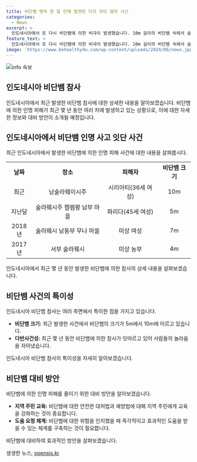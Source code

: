 ```yaml
---
title: 비단뱀 뱃속 한 달 만에 발견된 다섯 아이 엄마 시신
categories:
  - News
excerpt: >
  인도네시아에서 또 다시 비단뱀에 의한 비극이 발생했습니다. 10m 길이의 비단뱀 속에서 숨진 30대 여성의 사건이 최근에 발생했는데, 그녀는 아이를 위한 약 구매를 위해 집을 나선 후 실종된 것으로 알려졌습니다. 이후 그녀의 남편과 마을 주민들이 뱀의 배를 가르자 심각한 상황이 드러났는데, 사고가 빈번히 발생하고 있는 것으로 알려져 많은 이목을 끌고 있습니다. 
feature_text: >
  인도네시아에서 또 다시 비단뱀에 의한 비극이 발생했습니다. 10m 길이의 비단뱀 속에서 숨진 30대 여성의 사건이 최근에 발생했는데, 그녀는 아이를 위한 약 구매를 위해 집을 나선 후 실종된 것으로 알려졌습니다. 이후 그녀의 남편과 마을 주민들이 뱀의 배를 가르자 심각한 상황이 드러났는데, 사고가 빈번히 발생하고 있는 것으로 알려져 많은 이목을 끌고 있습니다. 
image: 'https://www.behealthy4u.com/wp-content/uploads/2024/06/news.jpg'
---
```


<p><img src="https://www.behealthy4u.com/wp-content/uploads/2024/06/news.jpg" alt="info 속보" /></p>

<h2 data-ke-size="size26">인도네시아 비단뱀 참사</h2>

<p data-ke-size="size16">인도네시아에서 최근 발생한 비단뱀 참사에 대한 상세한 내용을 알아보겠습니다. 비단뱀에 의한 인명 피해가 최근 몇 년 동안 여러 차례 발생하고 있는 상황으로, 이에 대한 자세한 정보와 대비 방안이 소개될 예정입니다.</p>

<h2 data-ke-size="size24">인도네시아에서 비단뱀 인명 사고 잇단 사건</h2>

<p data-ke-size="size16">최근 인도네시아에서 발생한 비단뱀에 의한 인명 피해 사건에 대한 내용을 살펴봅시다.</p>

<table>
  <tr>
    <td style="text-align: center; height: 17px;"><b>날짜</b></td>
    <td style="text-align: center; height: 17px;"><b>장소</b></td>
    <td style="text-align: center; height: 17px;"><b>피해자</b></td>
    <td style="text-align: center; height: 17px;"><b>비단뱀 크기</b></td>
  </tr>
  <tr>
    <td style="text-align: center; height: 17px;">최근</td>
    <td style="text-align: center; height: 17px;">남술라웨이시주</td>
    <td style="text-align: center; height: 17px;">시리아티(36세 여성)</td>
    <td style="text-align: center; height: 17px;">10m</td>
  </tr>
  <tr>
    <td style="text-align: center; height: 17px;">지난달</td>
    <td style="text-align: center; height: 17px;">술라웨시주 켈렘팡 남부 마을</td>
    <td style="text-align: center; height: 17px;">파리다(45세 여성)</td>
    <td style="text-align: center; height: 17px;">5m</td>
  </tr>
  <tr>
    <td style="text-align: center; height: 17px;">2018년</td>
    <td style="text-align: center; height: 17px;">술라웨시 남동부 무나 마을</td>
    <td style="text-align: center; height: 17px;">미상 여성</td>
    <td style="text-align: center; height: 17px;">7m</td>
  </tr>
  <tr>
    <td style="text-align: center; height: 17px;">2017년</td>
    <td style="text-align: center; height: 17px;">서부 술라웨시</td>
    <td style="text-align: center; height: 17px;">미상 농부</td>
    <td style="text-align: center; height: 17px;">4m</td>
  </tr>
</table>

<p data-ke-size="size16">인도네시아에서 최근 몇 년 동안 발생한 비단뱀에 의한 참사의 상세 내용을 살펴보겠습니다.</p>

<h2 data-ke-size="size24">비단뱀 사건의 특이성</h2>

<p data-ke-size="size16">인도네시아 비단뱀 참사는 여러 측면에서 특이한 점을 가지고 있습니다.</p>

<ul>
  <li> <b>비단뱀 크기:</b> 최근 발생한 사건에서 비단뱀의 크기가 5m에서 10m에 이르고 있습니다.</li>
  <li> <b>다반사건성:</b> 최근 몇 년 동안 비단뱀에 의한 참사가 잇따르고 있어 사람들의 놀라움을 자아냈습니다.</li>
</ul>

<p data-ke-size="size16">인도네시아 비단뱀 참사의 특이성을 자세히 알아보겠습니다.</p>

<h2 data-ke-size="size24">비단뱀 대비 방안</h2>

<p data-ke-size="size16">비단뱀에 의한 인명 피해를 줄이기 위한 대비 방안을 알아보겠습니다.</p>

<ul>
  <li> <b>지역 주민 교육:</b> 비단뱀에 대한 안전한 대처법과 예방법에 대해 지역 주민에게 교육을 강화하는 것이 중요합니다.</li>
  <li> <b>도움 요청 체계:</b> 비단뱀에 대한 위험을 인지했을 때 즉각적이고 효과적인 도움을 받을 수 있는 체계를 구축하는 것이 필요합니다.</li>
</ul>

<p data-ke-size="size16">비단뱀에 대비하여 효과적인 방안을 살펴보겠습니다.</p>
생생한 뉴스, <a href="https://opensis.kr" rel="dofollow">opensis.kr</a>


